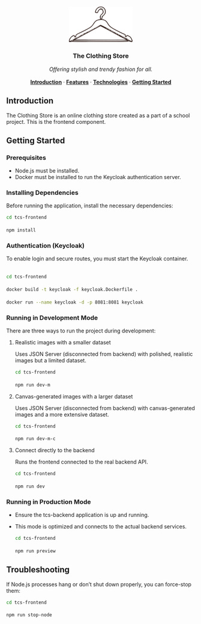 <p align="center">
 <img src="https://github.com/magnusgbjerke/tcs-frontend/blob/main/hanger.svg" width="170"/>
</p>

<h3 align="center">The Clothing Store</h3>

<p align="center">
    <i>Offering stylish and trendy fashion for all.</i>
    <br />
<br />
    <a href="#Introduction"><strong>Introduction</strong></a> ·
    <a href="#Features"><strong>Features</strong></a> ·
    <a href="#Technologies"><strong>Technologies</strong></a> ·
    <a href="#Getting-Started"><strong>Getting Started</strong></a>
</p>

## Introduction

<!--- Short description --->

The Clothing Store is an online clothing store created as a part of a school project. This is the frontend component.

## Getting Started

### Prerequisites

- Node.js must be installed.
- Docker must be installed to run the Keycloak authentication server.

### Installing Dependencies

Before running the application, install the necessary dependencies:

```bash
cd tcs-frontend

npm install
```

### Authentication (Keycloak)

To enable login and secure routes, you must start the Keycloak container.

```bash

cd tcs-frontend

docker build -t keycloak -f keycloak.Dockerfile .

docker run --name keycloak -d -p 8081:8081 keycloak

```

### Running in Development Mode

There are three ways to run the project during development:

1. Realistic images with a smaller dataset

   Uses JSON Server (disconnected from backend) with polished, realistic images but a limited dataset.

   ```bash
   cd tcs-frontend

   npm run dev-m
   ```

2. Canvas-generated images with a larger dataset

   Uses JSON Server (disconnected from backend) with canvas-generated images and a more extensive dataset.

   ```bash
   cd tcs-frontend

   npm run dev-m-c
   ```

3. Connect directly to the backend

   Runs the frontend connected to the real backend API.

   ```bash
   cd tcs-frontend

   npm run dev
   ```

### Running in Production Mode

- Ensure the tcs-backend application is up and running.
- This mode is optimized and connects to the actual backend services.

  ```bash
  cd tcs-frontend

  npm run preview
  ```

## Troubleshooting

If Node.js processes hang or don’t shut down properly, you can force-stop them:

```bash
cd tcs-frontend

npm run stop-node
```
